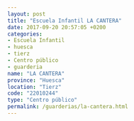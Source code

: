 ```yaml
---
layout: post
title: "Escuela Infantil LA CANTERA"
date: 2017-09-20 20:57:05 +0200
categories:
- Escuela Infantil
- huesca
- tierz
- Centro público
- guarderia
name: "LA CANTERA"
province: "Huesca"
location: "Tierz"
code: "22010244"
type: "Centro público"
permalink: /guarderias/la-cantera.html
---
```

